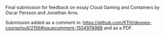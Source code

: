 Final submission for feedback on essay Cloud Gaming and Containers by Oscar Persson and Jonathan Arns.

Submission added as a comment in: https://github.com/KTH/devops-course/pull/2156#issuecomment-1504978988
and as a PDF.